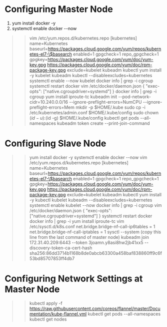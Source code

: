 # Configuring Master Node 
1. yum install docker -y
2. systemctl enable docker --now
>> vim /etc/yum.repos.d/kubernetes.repo
[kubernetes]
name=Kubernetes
baseurl=https://packages.cloud.google.com/yum/repos/kubernetes-el7-\$basearch
enabled=1
gpgcheck=1
repo_gpgcheck=1
gpgkey=https://packages.cloud.google.com/yum/doc/yum-key.gpg https://packages.cloud.google.com/yum/doc/rpm-package-key.gpg
exclude=kubelet kubeadm kubectl
>> yum install -y kubelet kubeadm kubectl --disableexcludes=kubernetes
>> systemctl enable --now kubelet
>> docker info | grep -i cgroup
>> systemctl restart docker
>> vim /etc/docker/daemon.json
{
  "exec-opts": ["native.cgroupdriver=systemd"]
}
>> docker info | grep -i cgroup
>> yum install iproute-tc
>> kubeadm init --pod-network-cidr=10.240.0.0/16 --ignore-preflight-errors=NumCPU --ignore-preflight-errors=Mem
>> mkdir -p $HOME/.kube
>> sudo cp -i /etc/kubernetes/admin.conf $HOME/.kube/config
>> sudo chown $(id -u):$(id -g) $HOME/.kube/config
>> kubectl get pods --all-namespaces
>> kubeadm token create  --print-join-command

# Configuring Slave Node
>> yum install docker -y
>> systemctl enable docker --now
>> vim /etc/yum.repos.d/kubernetes.repo
[kubernetes]
name=Kubernetes
baseurl=https://packages.cloud.google.com/yum/repos/kubernetes-el7-\$basearch
enabled=1
gpgcheck=1
repo_gpgcheck=1
gpgkey=https://packages.cloud.google.com/yum/doc/yum-key.gpg https://packages.cloud.google.com/yum/doc/rpm-package-key.gpg
exclude=kubelet kubeadm kubectl
>> yum install -y  kubectl kubelet  kubeadm  --disableexcludes=kubernetes
>> systemctl enable kubelet --now
>> docker info | grep -i cgroup
>> vim /etc/docker/daemon.json
{
  "exec-opts": ["native.cgroupdriver=systemd"]
}
>> systemctl restart docker
>> docker info | grep -i 
>> yum install iproute-tc
>> vim /etc/sysctl.d/k8s.conf
net.bridge.bridge-nf-call-ip6tables = 1
net.bridge.bridge-nf-call-iptables = 1
>> sysctl --system
>> (copy this line from the last command of master node) kubeadm join 172.31.40.209:6443 --token 3joamn.y8asi8hw2jb41xx5     --discovery-token-ca-cert-hash sha256:86dd3714b1168b8de0abcb63300a458baf838860ff9c6f53bd85707853ff4db7

# Configuring Network Settings at Master Node
>> kubectl apply  -f https://raw.githubusercontent.com/coreos/flannel/master/Documentation/kube-flannel.yml
>> kubectl get pods --all-namespaces
>> kubectl get nodes
